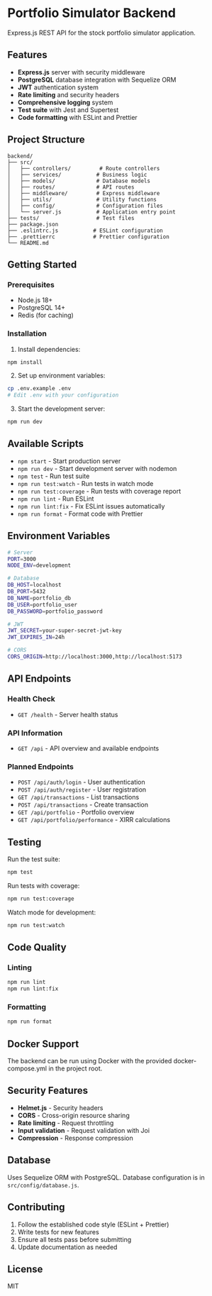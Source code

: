 # Portfolio Simulator Backend

Express.js REST API for the stock portfolio simulator application.

## Features

- **Express.js** server with security middleware
- **PostgreSQL** database integration with Sequelize ORM
- **JWT** authentication system
- **Rate limiting** and security headers
- **Comprehensive logging** system
- **Test suite** with Jest and Supertest
- **Code formatting** with ESLint and Prettier

## Project Structure

```
backend/
├── src/
│   ├── controllers/         # Route controllers
│   ├── services/           # Business logic
│   ├── models/             # Database models
│   ├── routes/             # API routes
│   ├── middleware/         # Express middleware
│   ├── utils/              # Utility functions
│   ├── config/             # Configuration files
│   └── server.js           # Application entry point
├── tests/                  # Test files
├── package.json
├── .eslintrc.js           # ESLint configuration
├── .prettierrc            # Prettier configuration
└── README.md
```

## Getting Started

### Prerequisites

- Node.js 18+ 
- PostgreSQL 14+
- Redis (for caching)

### Installation

1. Install dependencies:
```bash
npm install
```

2. Set up environment variables:
```bash
cp .env.example .env
# Edit .env with your configuration
```

3. Start the development server:
```bash
npm run dev
```

## Available Scripts

- `npm start` - Start production server
- `npm run dev` - Start development server with nodemon
- `npm test` - Run test suite
- `npm run test:watch` - Run tests in watch mode
- `npm run test:coverage` - Run tests with coverage report
- `npm run lint` - Run ESLint
- `npm run lint:fix` - Fix ESLint issues automatically
- `npm run format` - Format code with Prettier

## Environment Variables

```bash
# Server
PORT=3000
NODE_ENV=development

# Database
DB_HOST=localhost
DB_PORT=5432
DB_NAME=portfolio_db
DB_USER=portfolio_user
DB_PASSWORD=portfolio_password

# JWT
JWT_SECRET=your-super-secret-jwt-key
JWT_EXPIRES_IN=24h

# CORS
CORS_ORIGIN=http://localhost:3000,http://localhost:5173
```

## API Endpoints

### Health Check
- `GET /health` - Server health status

### API Information
- `GET /api` - API overview and available endpoints

### Planned Endpoints
- `POST /api/auth/login` - User authentication
- `POST /api/auth/register` - User registration
- `GET /api/transactions` - List transactions
- `POST /api/transactions` - Create transaction
- `GET /api/portfolio` - Portfolio overview
- `GET /api/portfolio/performance` - XIRR calculations

## Testing

Run the test suite:
```bash
npm test
```

Run tests with coverage:
```bash
npm run test:coverage
```

Watch mode for development:
```bash
npm run test:watch
```

## Code Quality

### Linting
```bash
npm run lint
npm run lint:fix
```

### Formatting
```bash
npm run format
```

## Docker Support

The backend can be run using Docker with the provided docker-compose.yml in the project root.

## Security Features

- **Helmet.js** - Security headers
- **CORS** - Cross-origin resource sharing
- **Rate limiting** - Request throttling
- **Input validation** - Request validation with Joi
- **Compression** - Response compression

## Database

Uses Sequelize ORM with PostgreSQL. Database configuration is in `src/config/database.js`.

## Contributing

1. Follow the established code style (ESLint + Prettier)
2. Write tests for new features
3. Ensure all tests pass before submitting
4. Update documentation as needed

## License

MIT